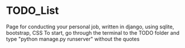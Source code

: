 # TODO_List
Page for conducting your personal job, written in django, using sqlite, bootstrap, CSS
To start, go through the terminal to the TODO folder and type "python manage.py runserver" without the quotes
